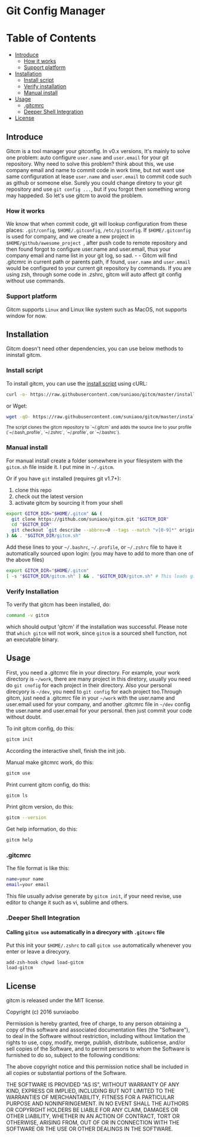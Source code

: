 # Git Config Manager

# Table of Contents 

 - [Introduce](#introduce)
   - [How it works](#how-it-works)
   - [Support platform](#support-platform)
 - [Installation](#installation)
   - [Install script](#install-script)
   - [Verify installation](#verify-installation)
   - [Manual install](#manual-install)
 - [Usage](#usage)
   - [.gitcmrc](#gitcmrc)
   - [Deeper Shell Integration](#deeper-shell-integration)
 - [License](#license)

## Introduce
Gitcm is a tool manager your gitconfig. In v0.x versions, It's mainly to solve one problem: auto configure `user.name` and `user.email` for your git repository.
Why need to solve this problem? think about this, we use company email and name to commit code in work time, but not want use same configuration at lease `user.name` and `user.email` to commit code such as github or someone else. Surely you could change diretory to your git repository and use `git config ...`, but if you forgot then something wrong may happeded. So let's use gitcm to avoid the problem.

### How it works
We know that when commit code, git will lookup configuration from these places: `.git/config`, `$HOME/.gitconfig`, `/etc/gitconfig`. If `$HOME/.gitconfig` is used for company, and we create a new project in `$HOME/github/awesome_project `, after push code to remote repository and then found forgot to configure user.name and user.email, thus your company email and name list in your git log, so sad. - -
Gitcm will find .gitcmrc in current path or parents path, if found, `user.name` and `user.email` would be configured to your current git repository by commands. If you are using zsh, through some code in .zshrc, gitcm will auto affect git config without use commands.

### Support platform
Gitcm supports `Linux` and Linux like system such as MacOS, not supports window for now.

## Installation
Gitcm doesn't need other dependencies, you can use below methods to ininstall gitcm.

### Install script
To install gitcm, you can use the [install script](https://raw.githubusercontent.com/suniaoo/gitcm/master/install.sh) using cURL:

```sh
curl -o- https://raw.githubusercontent.com/suniaoo/gitcm/master/install.sh  | bash
```

or Wget:

```sh
wget -qO- https://raw.githubusercontent.com/suniaoo/gitcm/master/install.sh | bash
```

<sub>
The script clones the gitcm repository to `~/.gitcm` and adds the source line to your profile (`~/.bash_profile`, `~/.zshrc`, `~/.profile`, or `~/.bashrc`).
</sub>

### Manual install
For manual install create a folder somewhere in your filesystem with the `gitcm.sh` file inside it. I put mine in `~/.gitcm`.

Or if you have `git` installed (requires git v1.7+):

1. clone this repo
1. check out the latest version
1. activate gitcm by sourcing it from your shell

```sh
export GITCM_DIR="$HOME/.gitcm" && (
  git clone https://github.com/suniaoo/gitcm.git "$GITCM_DIR"
  cd "$GITCM_DIR"
  git checkout `git describe --abbrev=0 --tags --match "v[0-9]*" origin`
) && . "$GITCM_DIR/gitcm.sh"
```

Add these lines to your `~/.bashrc`, `~/.profile`, or `~/.zshrc` file to have it automatically sourced upon login:
(you may have to add to more than one of the above files)

```sh
export GITCM_DIR="$HOME/.gitcm"
[ -s "$GITCM_DIR/gitcm.sh" ] && . "$GITCM_DIR/gitcm.sh" # This loads gitcm
```

### Verify Installation
To verify that gitcm has been installed, do:
```sh
command -v gitcm
```

which should output 'gitcm' if the installation was successful. Please note that `which gitcm` will not work, since `gitcm` is a sourced shell function, not an executable binary.


## Usage
First, you need a .gitcmrc file in your directory. For example, your work directory is `~/work`, there are many project in this diretory, usually you need do `git cnofig` for each project in their directory. Also your personal direcyory is `~/dev`, you need to `git config` for each project too.Through gitcm, just need a .gitcmrc file in your `~/work` with the user.name and user.email used for your company, and another .gitcmrc file in `~/dev` config the user.name and user.email for your personal. then just commit your code without doubt.

To init gitcm config, do this:
```sh
gitcm init
```
According the interactive shell, finish the init job.

Manual make gitcmrc work, do this:
```sh
gitcm use
```

Print current gitcm config, do this:
```sh
gitcm ls
```

Print gitcm version, do this:
```sh
gitcm --version
```

Get help information, do this:
```sh
gitcm help
```

### .gitcmrc
The file format is like this:

```sh
name=your name
email=your email
```

This file usually advise generate by `gitcm init`, if your need revise, use editor to change it such as vi, sublime and others. 

### .Deeper Shell Integration
#### Calling `gitcm use` automatically in a direcyory with `.gitcmrc` file
Put this init your `$HOME/.zshrc` to call `gitcm use` automatically whenever you enter or leave a direcyory.

``` 
add-zsh-hook chpwd load-gitcm
load-gitcm
```


## License
gitcm is released under the MIT license.

Copyright (c) 2016 sunxiaobo

Permission is hereby granted, free of charge, to any person obtaining a copy of this software and associated documentation files (the "Software"), to deal in the Software without restriction, including without limitation the rights to use, copy, modify, merge, publish, distribute, sublicense, and/or sell copies of the Software, and to permit persons to whom the Software is furnished to do so, subject to the following conditions:

The above copyright notice and this permission notice shall be included in all copies or substantial portions of the Software.

THE SOFTWARE IS PROVIDED "AS IS", WITHOUT WARRANTY OF ANY KIND, EXPRESS OR IMPLIED, INCLUDING BUT NOT LIMITED TO THE WARRANTIES OF MERCHANTABILITY, FITNESS FOR A PARTICULAR PURPOSE AND NONINFRINGEMENT. IN NO EVENT SHALL THE AUTHORS OR COPYRIGHT HOLDERS BE LIABLE FOR ANY CLAIM, DAMAGES OR OTHER LIABILITY, WHETHER IN AN ACTION OF CONTRACT, TORT OR OTHERWISE, ARISING FROM, OUT OF OR IN CONNECTION WITH THE SOFTWARE OR THE USE OR OTHER DEALINGS IN THE SOFTWARE.
